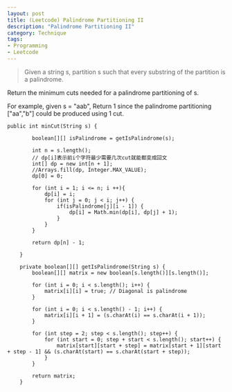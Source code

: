 ```yaml
--- 
layout: post
title: (Leetcode) Palindrome Partitioning II
description: "Palindrome Partitioning II"
category: Technique
tags: 
- Programming 
- Leetcode
---
```




> Given a string s, partition s such that every substring of the partition is a palindrome.

Return the minimum cuts needed for a palindrome partitioning of s.

For example, given s = "aab",
Return 1 since the palindrome partitioning ["aa","b"] could be produced using 1 cut.


```
public int minCut(String s) {
        
        boolean[][] isPalindrome = getIsPalindrome(s);
        
        int n = s.length();
        // dp[i]表示前i个字符最少需要几次cut就能都变成回文
        int[] dp = new int[n + 1];
        //Arrays.fill(dp, Integer.MAX_VALUE);
        dp[0] = 0;
        
        for (int i = 1; i <= n; i ++){
            dp[i] = i;
            for (int j = 0; j < i; j++) {
                if(isPalindrome[j][i - 1]) {
                    dp[i] = Math.min(dp[i], dp[j] + 1);
                }
            }
        }
        
        return dp[n] - 1;
        
    }
	
	private boolean[][] getIsPalindrome(String s) {
		boolean[][] matrix = new boolean[s.length()][s.length()];

		for (int i = 0; i < s.length(); i++) {
			matrix[i][i] = true; // Diagonal is palindrome
		}

		for (int i = 0; i < s.length() - 1; i++) {
			matrix[i][i + 1] = (s.charAt(i) == s.charAt(i + 1));
		}

		for (int step = 2; step < s.length(); step++) {
			for (int start = 0; step + start < s.length(); start++) {
				matrix[start][start + step] = matrix[start + 1][start + step - 1] && (s.charAt(start) == s.charAt(start + step));
			}
		}

		return matrix;
	}
```